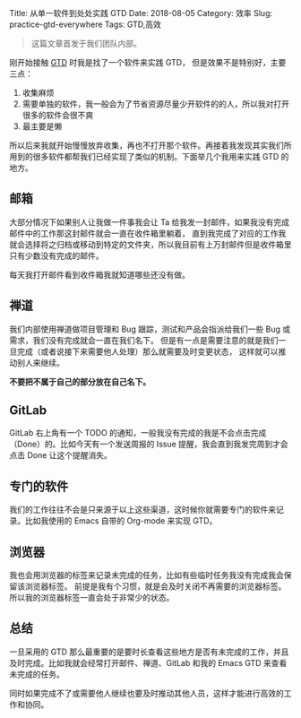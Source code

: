 Title: 从单一软件到处处实践 GTD
Date: 2018-08-05
Category: 效率
Slug: practice-gtd-everywhere
Tags: GTD,高效

> 这篇文章首发于我们团队内部。

刚开始接触 [GTD](https://zh.wikipedia.org/wiki/%E5%B0%BD%E7%AE%A1%E5%8E%BB%E5%81%9A) 时我是找了一个软件来实践 GTD，
但是效果不是特别好，主要三点：

1. 收集麻烦
2. 需要单独的软件，我一般会为了节省资源尽量少开软件的的人，所以我对打开很多的软件会很不爽
3. 最主要是懒

所以后来我就开始慢慢放弃收集，再也不打开那个软件。再接着我发现其实我们所用到的很多软件都帮我们已经实现了类似的机制。下面举几个我用来实践 GTD 的地方。

## 邮箱

大部分情况下如果别人让我做一件事我会让 Ta 给我发一封邮件，如果我没有完成邮件中的工作那这封邮件就会一直在收件箱里躺着，
直到我完成了对应的工作我就会选择将之归档或移动到特定的文件夹，所以我目前有上万封邮件但是收件箱里只有少数没有完成的邮件。

每天我打开邮件看到收件箱我就知道哪些还没有做。

## 禅道

我们内部使用禅道做项目管理和 Bug 跟踪，测试和产品会指派给我们一些 Bug 或需求，我们没有完成就会一直在我们名下。
但是有一点是需要注意的就是我们一旦完成（或者说接下来需要他人处理）那么就需要及时变更状态，
这样就可以推动别人来继续。

**不要把不属于自己的部分放在自己名下。**

## GitLab

GitLab 右上角有一个 TODO 的通知，一般我没有完成的我是不会点击完成（Done）的。比如今天有一个发送周报的 Issue 提醒，我会直到我发完周到才会点击 Done 让这个提醒消失。

## 专门的软件

我们的工作往往不会是只来源于以上这些渠道，这时候你就需要专门的软件来记录。比如我使用的 Emacs 自带的 Org-mode 来实现 GTD。

## 浏览器

我也会用浏览器的标签来记录未完成的任务，比如有些临时任务我没有完成我会保留该浏览器标签。
前提是我有个习惯，就是会及时关闭不再需要的浏览器标签。所以我的浏览器标签一直会处于非常少的状态。

## 总结

一旦采用的 GTD 那么最重要的是要时长查看这些地方是否有未完成的工作，并且及时完成。比如我就会经常打开邮件、禅道、GitLab 和我的 Emacs GTD 来查看未完成的任务。

同时如果完成不了或需要他人继续也要及时推动其他人员，这样才能进行高效的工作和协同。

